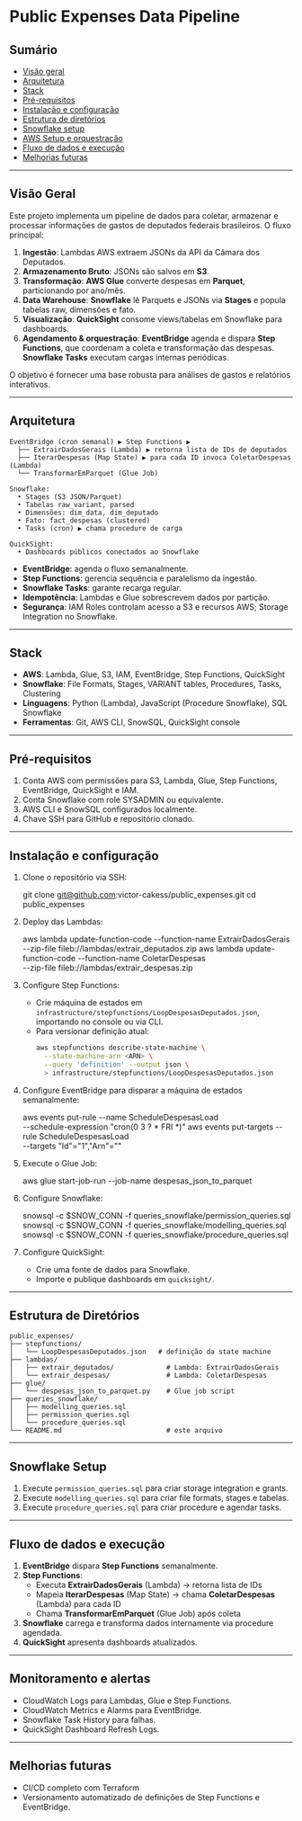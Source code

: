 # Public Expenses Data Pipeline

## Sumário

- [Visão geral](#visão-geral)
- [Arquitetura](#arquitetura)
- [Stack](#stack)
- [Pré-requisitos](#pré-requisitos)
- [Instalação e configuração](#instalação-e-configuração)
- [Estrutura de diretórios](#estrutura-de-diretórios)
- [Snowflake setup](#snowflake-setup)
- [AWS Setup e orquestração](#aws-setup-e-orquestração)
- [Fluxo de dados e execução](#fluxo-de-dados-e-execução)
- [Melhorias futuras](#melhorias-futuras)

---

## Visão Geral

Este projeto implementa um pipeline de dados para coletar, armazenar e processar informações de gastos de deputados federais brasileiros. O fluxo principal:

1. **Ingestão**: Lambdas AWS extraem JSONs da API da Câmara dos Deputados.
2. **Armazenamento Bruto**: JSONs são salvos em **S3**.
3. **Transformação**: **AWS Glue** converte despesas em **Parquet**, particionando por ano/mês.
4. **Data Warehouse**: **Snowflake** lê Parquets e JSONs via **Stages** e popula tabelas raw, dimensões e fato.
5. **Visualização**: **QuickSight** consome views/tabelas em Snowflake para dashboards.
6. **Agendamento & orquestração**: **EventBridge** agenda e dispara **Step Functions**, que coordenam a coleta e transformação das despesas. **Snowflake Tasks** executam cargas internas periódicas.

O objetivo é fornecer uma base robusta para análises de gastos e relatórios interativos.

---

## Arquitetura

    EventBridge (cron semanal) ▶ Step Functions ▶
      ├── ExtrairDadosGerais (Lambda) ▶ retorna lista de IDs de deputados
      ├── IterarDespesas (Map State) ▶ para cada ID invoca ColetarDespesas (Lambda)
      └── TransformarEmParquet (Glue Job)

    Snowflake:
      • Stages (S3 JSON/Parquet)
      • Tabelas raw_variant, parsed
      • Dimensões: dim_data, dim_deputado
      • Fato: fact_despesas (clustered)
      • Tasks (cron) ▶ chama procedure de carga

    QuickSight:
      • Dashboards públicos conectados ao Snowflake

- **EventBridge**: agenda o fluxo semanalmente.
- **Step Functions**: gerencia sequência e paralelismo da ingestão.
- **Snowflake Tasks**: garante recarga regular.
- **Idempotência**: Lambdas e Glue sobrescrevem dados por partição.
- **Segurança**: IAM Roles controlam acesso a S3 e recursos AWS; Storage Integration no Snowflake.

---

## Stack

- **AWS**: Lambda, Glue, S3, IAM, EventBridge, Step Functions, QuickSight
- **Snowflake**: File Formats, Stages, VARIANT tables, Procedures, Tasks, Clustering
- **Linguagens**: Python (Lambda), JavaScript (Procedure Snowflake), SQL Snowflake
- **Ferramentas**: Git, AWS CLI, SnowSQL, QuickSight console

---

## Pré-requisitos

1. Conta AWS com permissões para S3, Lambda, Glue, Step Functions, EventBridge, QuickSight e IAM.
2. Conta Snowflake com role SYSADMIN ou equivalente.
3. AWS CLI e SnowSQL configurados localmente.
4. Chave SSH para GitHub e repositório clonado.

---

## Instalação e configuração

1. Clone o repositório via SSH:

    git clone git@github.com:victor-cakess/public_expenses.git
    cd public_expenses

4. Deploy das Lambdas:

    aws lambda update-function-code --function-name ExtrairDadosGerais \
      --zip-file fileb://lambdas/extrair_deputados.zip
    aws lambda update-function-code --function-name ColetarDespesas \
      --zip-file fileb://lambdas/extrair_despesas.zip

5. Configure Step Functions:

    - Crie máquina de estados em `infrastructure/stepfunctions/LoopDespesasDeputados.json`, importando no console ou via CLI.
    - Para versionar definição atual:
      ```bash
      aws stepfunctions describe-state-machine \
        --state-machine-arn <ARN> \
        --query 'definition' --output json \
        > infrastructure/stepfunctions/LoopDespesasDeputados.json
      ```

6. Configure EventBridge para disparar a máquina de estados semanalmente:

    aws events put-rule --name ScheduleDespesasLoad \
      --schedule-expression "cron(0 3 ? * FRI *)"
    aws events put-targets --rule ScheduleDespesasLoad \
      --targets "Id"="1","Arn"="<StateMachineArn>"

7. Execute o Glue Job:

    aws glue start-job-run --job-name despesas_json_to_parquet

8. Configure Snowflake:

    snowsql -c $SNOW_CONN -f queries_snowflake/permission_queries.sql
    snowsql -c $SNOW_CONN -f queries_snowflake/modelling_queries.sql
    snowsql -c $SNOW_CONN -f queries_snowflake/procedure_queries.sql

9. Configure QuickSight:

    - Crie uma fonte de dados para Snowflake.
    - Importe e publique dashboards em `quicksight/`.

---

## Estrutura de Diretórios

    public_expenses/
    ├── stepfunctions/
    │   └── LoopDespesasDeputados.json   # definição da state machine
    ├── lambdas/
    │   ├── extrair_deputados/             # Lambda: ExtrairDadosGerais
    │   └── extrair_despesas/              # Lambda: ColetarDespesas
    ├── glue/
    │   └── despesas_json_to_parquet.py    # Glue job script
    ├── queries_snowflake/
    │   ├── modelling_queries.sql
    │   ├── permission_queries.sql
    │   └── procedure_queries.sql
    └── README.md                          # este arquivo

---

## Snowflake Setup

1. Execute `permission_queries.sql` para criar storage integration e grants.
2. Execute `modelling_queries.sql` para criar file formats, stages e tabelas.
3. Execute `procedure_queries.sql` para criar procedure e agendar tasks.

---

## Fluxo de dados e execução

1. **EventBridge** dispara **Step Functions** semanalmente.
2. **Step Functions**:
   - Executa **ExtrairDadosGerais** (Lambda) → retorna lista de IDs
   - Mapeia **IterarDespesas** (Map State) → chama **ColetarDespesas** (Lambda) para cada ID
   - Chama **TransformarEmParquet** (Glue Job) após coleta
3. **Snowflake** carrega e transforma dados internamente via procedure agendada.
4. **QuickSight** apresenta dashboards atualizados.

---


## Monitoramento e alertas

- CloudWatch Logs para Lambdas, Glue e Step Functions.
- CloudWatch Metrics e Alarms para EventBridge.
- Snowflake Task History para falhas.
- QuickSight Dashboard Refresh Logs.

---

## Melhorias futuras

- CI/CD completo com Terraform
- Versionamento automatizado de definições de Step Functions e EventBridge.